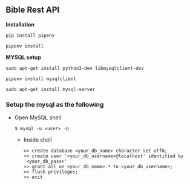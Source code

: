 ## Bible Rest API

**Installation**

`pip install pipenv`

`pipenv install`

**MYSQL setup**

```
sudo apt-get install python3-dev libmysqlclient-dev

pipenv install mysqlclient

sudo apt-get install mysql-server
```

### Setup the mysql as the following

- Open MySQL shell
     ```
     $ mysql -u <user> -p
     ```
   - Inside shell
     ```
     >> create database <your_db_name> character set utf8;
     >> create user '<your_db_username>@localhost' identified by '<your_db_pass>'
     >> grant all on <your_db_name>.* to <your_db_username>;
     >> flush privileges;
     >> exit
     ```
